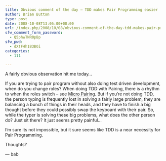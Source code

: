 ```yaml
---
title: Obvious comment of the day – TDD makes Pair Programming easier
author: Brian Button
type: post
date: 2008-10-08T13:06:00+00:00
url: /index.php/2008/10/08/obvious-comment-of-the-day-tdd-makes-pair-programming-easier/
sfw_comment_form_password:
  - Q5phwTNROpBp
sfw_pwd:
  - dXtF4h183BOi
categories:
  - 111

---
```

A fairly obvious observation hit me today&#8230;

If you are trying to pair program without also doing test driven development, when do you change roles? When doing TDD with Pairing, there is a rhythm to when the roles switch &#8211; see [Micro Pairing][1]. But if you&#8217;re not doing TDD, the person typing is frequently lost in solving a fairly large problem, they are balancing a bunch of things in their heads, and they have to finish a big thought before they could possibly swap the keyboard with their pair. So, while the typer is solving these big problems, what does the other person do? Just sit there? It just seems pretty painful&#8230;

I&#8217;m sure its not impossible, but it sure seems like TDD is a near necessity for Pair Programming.

Thoughts?

&#8212; bab

 [1]: http://www.peterprovost.org/blog/post/Micro-Pairing-Defined.aspx